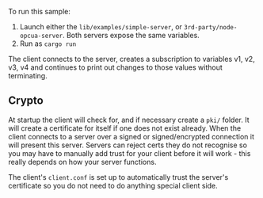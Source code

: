 To run this sample:

1. Launch either the `lib/examples/simple-server`, or `3rd-party/node-opcua-server`. Both servers expose the same variables. 
2. Run as `cargo run`

The client connects to the server, creates a subscription to variables v1, 
v2, v3, v4 and continues to print out changes to those values without terminating.

## Crypto

At startup the client will check for, and if necessary create a `pki/` folder. It will create a certificate
for itself if one does not exist already. When the client connects to a server over a signed or signed/encrypted
connection it will present this server. Servers can reject certs they do not recognise so you may have to
manually add trust for your client before it will work - this really depends on how your server functions.

The client's `client.conf` is set up to automatically trust the server's certificate so you do not need to do anything
special client side.
